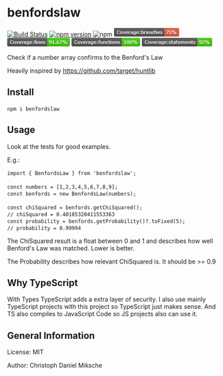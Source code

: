 # benfordslaw

[![Build Status](https://cloud.drone.io/api/badges/CMiksche/benfordslaw/status.svg)](https://cloud.drone.io/CMiksche/benfordslaw)
[![npm version](https://badge.fury.io/js/benfordslaw.svg)](https://badge.fury.io/js/benfordslaw)
![npm](https://img.shields.io/npm/dm/benfordslaw)
![Coverage Branches](./coverage/badge-branches.png)
![Coverage Lines](./coverage/badge-lines.png)
![Coverage Functions](./coverage/badge-functions.png)
![Coverage Statements](./coverage/badge-statements.png)

Check if a number array confirms to the Benford's Law

Heavily inspired by https://github.com/target/huntlib

## Install

    npm i benfordslaw

## Usage

Look at the tests for good examples.

E.g.:

    import { BenfordsLaw } from 'benfordslaw';

    const numbers = [1,2,3,4,5,6,7,8,9];
    const benfords = new BenfordsLaw(numbers);

    const chiSquared = benfords.getChiSquared();
    // chiSquared = 0.40105320411553363
    const probability = benfords.getProbability()?.toFixed(5);
    // probability = 0.99994

The ChiSquared result is a float between 0 and 1 and describes how well Benford's Law was matched. Lower is better.

The Probability describes how relevant ChiSquared is. It should be >= 0.9

## Why TypeScript

With Types TypeScript adds a extra layer of security. I also use mainly TypeScript projects with this project so TypeScript just makes sense.
And TS also compiles to JavaScript Code so JS projects also can use it. 

## General Information

License: MIT

Author: Christoph Daniel Miksche
